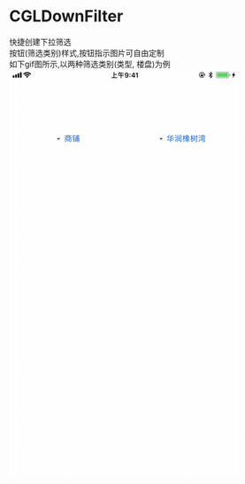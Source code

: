 # CGLDownFilter
快捷创建下拉筛选  
按钮(筛选类别)样式,按钮指示图片可自由定制  
如下gif图所示,以两种筛选类别(类型, 楼盘)为例    
![Image text](https://raw.githubusercontent.com/cglwxn/CGLDownFilter/master/CGLDownFilter/CGLDownFilter/images/downFilterGif.gif)
